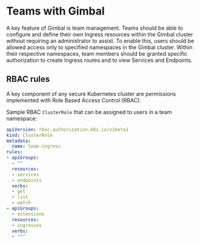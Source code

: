 # Teams with Gimbal

A key feature of Gimbal is team management. Teams should be able to configure and define their own Ingress resources within the Gimbal cluster without requiring an administrator to assist. To enable this, users should be allowed access only to specified namespaces in the Gimbal cluster. Within their respective namespaces, team members should be granted specific authorization to create Ingress routes and to view Services and Endpoints. 

## RBAC rules 

A key component of any secure Kubernetes cluster are permissions implemented with Role Based Access Control (RBAC). 

Sample RBAC `ClusterRole` that can be assigned to users in a team namespace:

```yaml
apiVersion: rbac.authorization.k8s.io/v1beta1
kind: ClusterRole
metadata:
  name: team-ingress
rules:
- apiGroups:
  - ""
  resources:
  - services
  - endpoints
  verbs:
  - get
  - list
  - watch
- apiGroups:
  - extensions
  resources:
  - ingresses
  verbs:
  - "*"
```